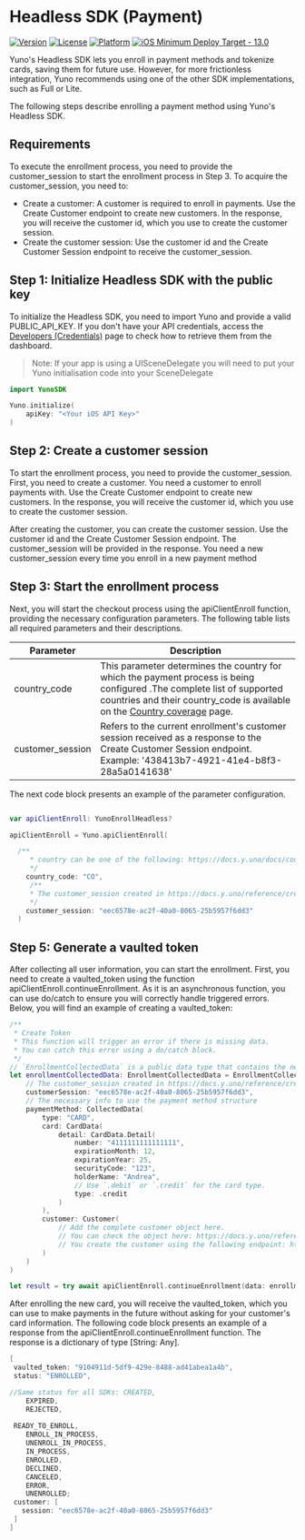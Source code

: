 # Headless SDK (Payment)

[![Version](https://img.shields.io/cocoapods/v/YunoSDK.svg?style=flat)](https://cocoapods.org/pods/YunoSDK)
[![License](https://img.shields.io/cocoapods/l/YunoSDK.svg?style=flat)](https://cocoapods.org/pods/YunoSDK)
[![Platform](https://img.shields.io/cocoapods/p/YunoSDK.svg?style=flat)](https://cocoapods.org/pods/YunoSDK)
[![iOS Minimum Deploy Target - 13.0](https://img.shields.io/static/v1?label=iOS+Minimum+Deploy+Target&message=13.0&color=2ea44f)](https://)


Yuno's Headless SDK lets you enroll in payment methods and tokenize cards, saving them for future use. However, for more frictionless integration, Yuno recommends using one of the other SDK implementations, such as Full or Lite.

The following steps describe enrolling a payment method using Yuno's Headless SDK.


## Requirements

To execute the enrollment process, you need to provide the customer_session to start the enrollment process in Step 3. To acquire the customer_session, you need to:

* Create a customer: A customer is required to enroll in payments. Use the Create Customer endpoint to create new customers. In the response, you will receive the customer id, which you use to create the customer session.
* Create the customer session: Use the customer id and the Create Customer Session endpoint to receive the customer_session.



## Step 1: Initialize Headless SDK with the public key

To initialize the Headless SDK, you need to import Yuno and provide a valid PUBLIC_API_KEY. If you don't have your API credentials, access the [Developers (Credentials)](https://docs.y.uno/docs/developers-credentials) page to check how to retrieve them from the dashboard.


> Note: If your app is using a UISceneDelegate you will need to put your Yuno initialisation code into your SceneDelegate

```swift
import YunoSDK

Yuno.initialize(
    apiKey: "<Your iOS API Key>"
)
```

## Step 2: Create a customer session

To start the enrollment process, you need to provide the customer_session. First, you need to create a customer. You need a customer to enroll payments with. Use the Create Customer endpoint to create new customers. In the response, you will receive the customer id, which you use to create the customer session.

After creating the customer, you can create the customer session. Use the customer id and the Create Customer Session endpoint. The customer_session will be provided in the response. You need a new customer_session every time you enroll in a new payment method

## Step 3: Start the enrollment process

Next, you will start the checkout process using the apiClientEnroll function, providing the necessary configuration parameters. The following table lists all required parameters and their descriptions.

| Parameter        | Description                                                                  |
|--------------    |----------------------------------------------------------------------------- |
| country_code     | This parameter determines the country for which the payment process is being configured .The complete list of supported countries and their country_code  is available on the [Country coverage](https://docs.y.uno/docs/country-coverage-yuno-sdk)  page.                  |
| customer_session | Refers to the current enrollment's customer session received as a response to the Create Customer Session endpoint. Example: '438413b7-4921-41e4-b8f3-28a5a0141638'   |

The next code block presents an example of the parameter configuration.

```swift

var apiClientEnroll: YunoEnrollHeadless?

apiClientEnroll = Yuno.apiClientEnroll(

  /**
     * country can be one of the following: https://docs.y.uno/docs/country-coverage-yuno-sdk
     */
    country_code: "CO",
     /**
     * The customer_session created in https://docs.y.uno/reference/create-customer-session
     */
    customer_session: "eec6578e-ac2f-40a0-8065-25b5957f6dd3"
  )

```


## Step 5: Generate a vaulted token

After collecting all user information, you can start the enrollment. First, you need to create a vaulted_token using the function apiClientEnroll.continueEnrollment. As it is an asynchronous function, you can use do/catch to ensure you will correctly handle triggered errors. Below, you will find an example of creating a vaulted_token:

```swift
/**
 * Create Token
 * This function will trigger an error if there is missing data.
 * You can catch this error using a do/catch block.
 */
// `EnrollmentCollectedData` is a public data type that contains the necessary information for the payment structure.
let enrollmentCollectedData: EnrollmentCollectedData = EnrollmentCollectedData(
    // The customer_session created in https://docs.y.uno/reference/create-customer-session
    customerSession: "eec6578e-ac2f-40a0-8065-25b5957f6dd3",
    // The necessary info to use the payment method structure
    paymentMethod: CollectedData(
        type: "CARD",
        card: CardData(
            detail: CardData.Detail(
                number: "4111111111111111",
                expirationMonth: 12,
                expirationYear: 25,
                securityCode: "123",
                holderName: "Andrea",
                // Use `.debit` or `.credit` for the card type.
                type: .credit
            )
        ),
        customer: Customer(
            // Add the complete customer object here.
            // You can check the object here: https://docs.y.uno/reference/the-customer-object
            // You create the customer using the following endpoint: https://docs.y.uno/reference/create-customer
        )
    )
)

let result = try await apiClientEnroll.continueEnrollment(data: enrollmentCollectedData)
```

After enrolling the new card, you will receive the vaulted_token, which you can use to make payments in the future without asking for your customer's card information. The following code block presents an example of a response from the apiClientEnroll.continueEnrollment function. The response is a dictionary of type [String: Any].

```swift
[
 vaulted_token: "9104911d-5df9-429e-8488-ad41abea1a4b",
 status: "ENROLLED",

//Same status for all SDKs: CREATED,
    EXPIRED,
    REJECTED,
   
 READY_TO_ENROLL,
    ENROLL_IN_PROCESS,
    UNENROLL_IN_PROCESS,
    IN_PROCESS,
    ENROLLED,
    DECLINED,
    CANCELED,
    ERROR,
    UNENROLLED;
 customer: [
   session: "eec6578e-ac2f-40a0-8065-25b5957f6dd3"
 ]
]
```
